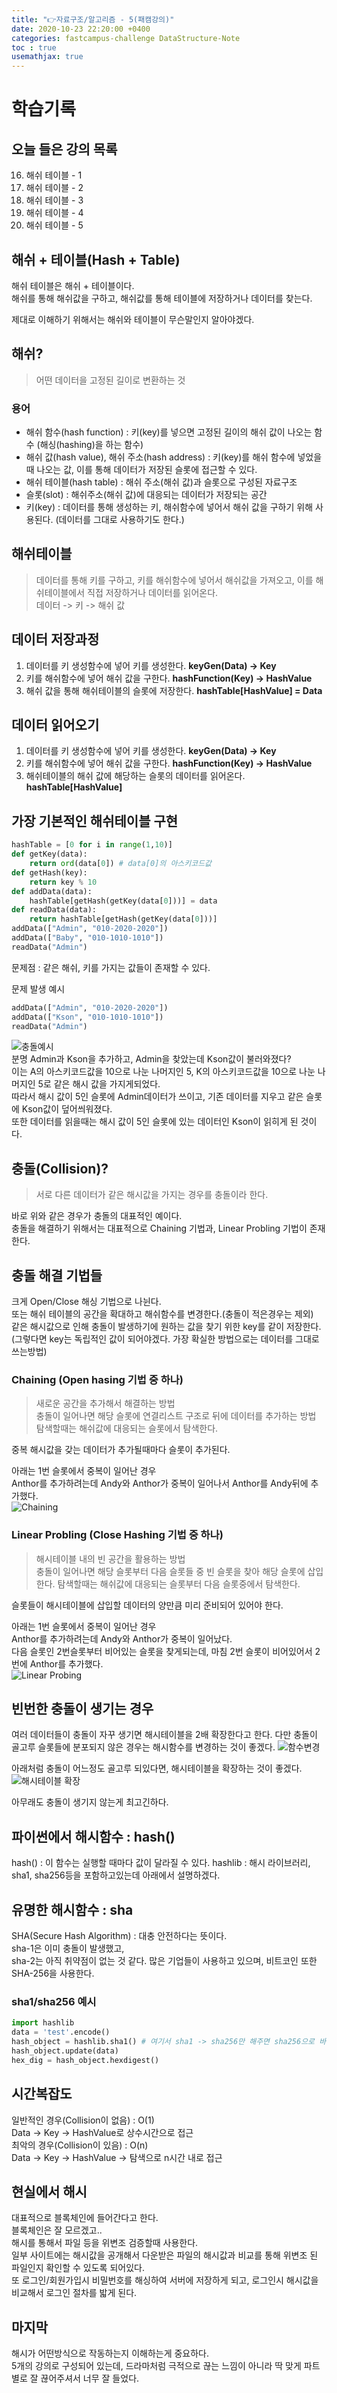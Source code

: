 ```yaml
---
title: "👉자료구조/알고리즘 - 5(패캠강의)"
date: 2020-10-23 22:20:00 +0400
categories: fastcampus-challenge DataStructure-Note
toc : true
usemathjax: true
---
```

# 학습기록

## 오늘 들은 강의 목록
16. 해쉬 테이블 - 1
17. 해쉬 테이블 - 2
18. 해쉬 테이블 - 3
19. 해쉬 테이블 - 4
20. 해쉬 테이블 - 5

## 해쉬 + 테이블(Hash + Table)

해쉬 테이블은 해쉬 + 테이블이다.  
해쉬를 통해 해쉬값을 구하고, 해쉬값를 통해 테이블에 저장하거나 데이터를 찾는다.  

제대로 이해하기 위해서는 해쉬와 테이블이 무슨말인지 알아야겠다.

## 해쉬?

> 어떤 데이터을 고정된 길이로 변환하는 것

### 용어

+ 해쉬 함수(hash function) : 키(key)를 넣으면 고정된 길이의 해쉬 값이 나오는 함수 (해싱(hashing)을 하는 함수)
+ 해쉬 값(hash value), 해쉬 주소(hash address) : 키(key)를 해쉬 함수에 넣었을 때 나오는 값, 이를 통해 데이터가 저장된 슬롯에 접근할 수 있다.
+ 해쉬 테이블(hash table) : 해쉬 주소(해쉬 값)과 슬롯으로 구성된 자료구조
+ 슬롯(slot) : 해쉬주소(해쉬 값)에 대응되는 데이터가 저장되는 공간
+ 키(key) : 데이터를 통해 생성하는 키, 해쉬함수에 넣어서 해쉬 값을 구하기 위해 사용된다. (데이터를 그대로 사용하기도 한다.)

## 해쉬테이블

> 데이터를 통해 키를 구하고, 키를 해쉬함수에 넣어서 해쉬값을 가져오고, 이를 해쉬테이블에서 직접 저장하거나 데이터를 읽어온다.  
데이터 -> 키 -> 해쉬 값  

## 데이터 저장과정

1. 데이터를 키 생성함수에 넣어 키를 생성한다. **keyGen(Data) -> Key**
2. 키를 해쉬함수에 넣어 해쉬 값을 구한다. **hashFunction(Key) -> HashValue**
3. 해쉬 값을 통해 해쉬테이블의 슬롯에 저장한다. **hashTable[HashValue] = Data**

## 데이터 읽어오기

1. 데이터를 키 생성함수에 넣어 키를 생성한다. **keyGen(Data) -> Key**
2. 키를 해쉬함수에 넣어 해쉬 값을 구한다. **hashFunction(Key) -> HashValue**
3. 해쉬테이블의 해쉬 값에 해당하는 슬롯의 데이터를 읽어온다. **hashTable[HashValue]**


## 가장 기본적인 해쉬테이블 구현

```py
hashTable = [0 for i in range(1,10)]
def getKey(data):
    return ord(data[0]) # data[0]의 아스키코드값
def getHash(key):
    return key % 10
def addData(data):
    hashTable[getHash(getKey(data[0]))] = data
def readData(data):
    return hashTable[getHash(getKey(data[0]))]
addData(["Admin", "010-2020-2020"])
addData(["Baby", "010-1010-1010"])
readData("Admin")
```

문제점 : 같은 해쉬, 키를 가지는 값들이 존재할 수 있다.  

문제 발생 예시

```py
addData(["Admin", "010-2020-2020"])
addData(["Kson", "010-1010-1010"])
readData("Admin")
```

![충돌예시](/assets/images/fastchallenge/day5/충돌예.PNG)  
분명 Admin과 Kson을 추가하고, Admin을 찾았는데 Kson값이 불러와졌다?  
이는 A의 아스키코드값을 10으로 나눈 나머지인 5, K의 아스키코드값을 10으로 나눈 나머지인 5로 같은 해시 값을 가지게되었다.  
따라서 해시 값이 5인 슬롯에 Admin데이터가 쓰이고, 기존 데이터를 지우고 같은 슬롯에 Kson값이 덮어씌워졌다.  
또한 데이터를 읽을때는 해시 값이 5인 슬롯에 있는 데이터인 Kson이 읽히게 된 것이다.  

## 충돌(Collision)?

> 서로 다른 데이터가 같은 해시값을 가지는 경우를 충돌이라 한다.  

바로 위와 같은 경우가 충돌의 대표적인 예이다.  
충돌을 해결하기 위해서는 대표적으로 Chaining 기법과, Linear Probling 기법이 존재한다.

## 충돌 해결 기법들

크게 Open/Close 해싱 기법으로 나뉜다.  
또는 해쉬 테이블의 공간을 확대하고 해쉬함수를 변경한다.(충돌이 적은경우는 제외)  
같은 해시값으로 인해 충돌이 발생하기에 원하는 값을 찾기 위한 key를 같이 저장한다.  
(그렇다면 key는 독립적인 값이 되어야겠다. 가장 확실한 방법으로는 데이터를 그대로 쓰는방법)

### Chaining (Open hasing 기법 중 하나)

> 새로운 공간을 추가해서 해결하는 방법  
> 충돌이 일어나면 해당 슬롯에 연결리스트 구조로 뒤에 데이터를 추가하는 방법
> 탐색할때는 해쉬값에 대응되는 슬롯에서 탐색한다.

중복 해시값을 갖는 데이터가 추가될때마다 슬롯이 추가된다.  

아래는 1번 슬롯에서 중복이 일어난 경우  
Anthor를 추가하려는데 Andy와 Anthor가 중복이 일어나서 Anthor를 Andy뒤에 추가했다.  
![Chaining](/assets/images/fastchallenge/day5/Chaining예시.PNG)

### Linear Probling (Close Hashing 기법 중 하나)

> 해시테이블 내의 빈 공간을 활용하는 방법  
> 충돌이 일어나면 해당 슬롯부터 다음 슬롯들 중 빈 슬롯을 찾아 해당 슬롯에 삽입한다.
> 탐색할때는 해쉬값에 대응되는 슬롯부터 다음 슬롯중에서 탐색한다.

슬롯들이 해시테이블에 삽입할 데이터의 양만큼 미리 준비되어 있어야 한다.

아래는 1번 슬롯에서 중복이 일어난 경우  
Anthor를 추가하려는데 Andy와 Anthor가 중복이 일어났다.  
다음 슬롯인 2번슬롯부터 비어있는 슬롯을 찾게되는데, 마침 2번 슬롯이 비어있어서 2번에 Anthor를 추가했다.  
![Linear Probing](/assets/images/fastchallenge/day5/LinearProbing예시.PNG)

## 빈번한 충돌이 생기는 경우

여러 데이터들이 충돌이 자꾸 생기면 해시테이블을 2배 확장한다고 한다.
다만 충돌이 골고루 슬롯들에 분포되지 않은 경우는 해시함수를 변경하는 것이 좋겠다.
![함수변경](/assets/images/fastchallenge/day5/해시함수변경.PNG)

아래처럼 충돌이 어느정도 골고루 되있다면, 해시테이블을 확장하는 것이 좋겠다.
![해시테이블 확장](/assets/images/fastchallenge/day5/해시테이블확장.PNG)

아무래도 충돌이 생기지 않는게 최고긴하다.

## 파이썬에서 해시함수 : hash()

hash() : 이 함수는 실행할 때마다 값이 달라질 수 있다.
hashlib : 해시 라이브러리, sha1, sha256등을 포함하고있는데 아래에서 설명하겠다.

## 유명한 해시함수 : sha

SHA(Secure Hash Algorithm) : 대충 안전하다는 뜻이다.  
sha-1은 이미 충돌이 발생했고,  
sha-2는 아직 취약점이 없는 것 같다. 많은 기업들이 사용하고 있으며, 비트코인 또한 SHA-256을 사용한다.

### sha1/sha256 예시

```py
import hashlib
data = 'test'.encode()
hash_object = hashlib.sha1() # 여기서 sha1 -> sha256만 해주면 sha256으로 바뀐다.
hash_object.update(data)
hex_dig = hash_object.hexdigest()
```

## 시간복잡도

일반적인 경우(Collision이 없음) : O(1)  
Data -> Key -> HashValue로 상수시간으로 접근  
최악의 경우(Collision이 있음) : O(n)  
Data -> Key -> HashValue -> 탐색으로 n시간 내로 접근

## 현실에서 해시

대표적으로 블록체인에 들어간다고 한다.  
블록체인은 잘 모르겠고..  
해시를 통해서 파일 등을 위변조 검증할때 사용한다.  
일부 사이트에는 해시값을 공개해서 다운받은 파일의 해시값과 비교를 통해 위변조 된 파일인지 확인할 수 있도록 되어있다.  
또 로그인/회원가입시 비밀번호를 해싱하여 서버에 저장하게 되고, 로그인시 해시값을 비교해서 로그인 절차를 밟게 된다.

## 마지막

해시가 어떤방식으로 작동하는지 이해하는게 중요하다.  
5개의 강의로 구성되어 있는데, 드라마처럼 극적으로 끊는 느낌이 아니라 딱 맞게 파트별로 잘 끊어주셔서 너무 잘 들었다.  